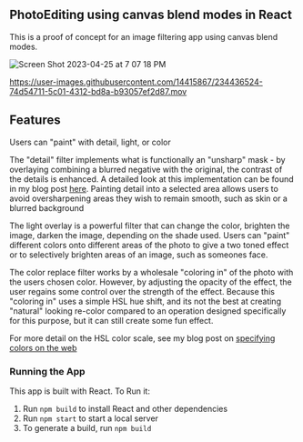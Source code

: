## PhotoEditing using canvas blend modes in React

This is a proof of concept for an image filtering app using canvas blend modes.

![Screen Shot 2023-04-25 at 7 07 18 PM](https://user-images.githubusercontent.com/14415867/234436121-47cd87b1-a3a7-4b1e-81a2-da5b1f0c55c2.png)


https://user-images.githubusercontent.com/14415867/234436524-74d54711-5c01-4312-bd8a-b93057ef2d87.mov



## Features
 Users can "paint" with detail, light, or color

The "detail" filter implements what is functionally an "unsharp" mask - by overlaying combining a blurred negative with the original, the contrast of the details is enhanced. A detailed look at this implementation can be found in my blog post [here](https://medium.com/skylar-salernos-tech-blog/mimicking-googles-pop-filter-using-canvas-blend-modes-d7da83590d1a). Painting detail into a selected area allows users to avoid oversharpening areas they wish to remain smooth, such as skin or a blurred background
 
 The light overlay is a powerful filter that can change the color, brighten the image, darken the image, depending on the shade used. Users can "paint" different colors onto different areas of the photo to give a two toned effect or to selectively brighten areas of an image, such as someones face.

The color replace filter works by a wholesale "coloring in" of the photo with the users chosen color. However, by adjusting the opacity of the effect, the user regains some control over the strength of the effect. Because this "coloring in" uses a simple HSL hue shift, and its not the best at creating "natural" looking re-color compared to an operation designed specifically for this purpose, but it can still create some fun effect.
  
 For more detail on the HSL color scale, see my blog post on [specifying colors on the web](https://medium.com/skylar-salernos-tech-blog/specifying-colors-on-the-web-11aeed3f5d6)

### Running the App
This app is built with React. To Run it:
1) Run `npm build` to install React and other dependencies
2) Run `npm start` to start a local server
3) To generate a build, run `npm build`
